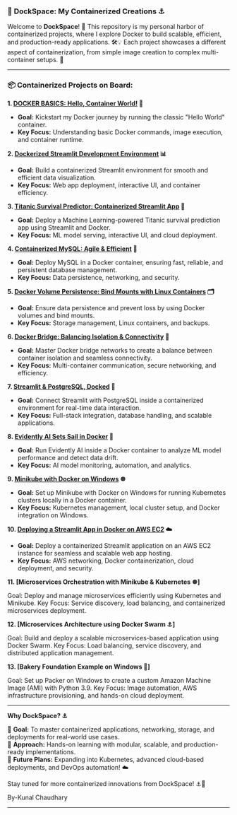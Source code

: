 
### 🐳 **DockSpace: My Containerized Creations ⚓**  

Welcome to **DockSpace**! 🌊 This repository is my personal harbor of containerized projects, where I explore Docker to build scalable, efficient, and production-ready applications. 🛠️💡 Each project showcases a different aspect of containerization, from simple image creation to complex multi-container setups. 🚀  

---

### 📦 **Containerized Projects on Board:**  

**1. [DOCKER BASICS: Hello, Container World!](https://github.com/Kunal5520254/DockSpace-main/tree/main/DockSpace-main/1.DOCKER%20BASICS_%20Hello%20World) 🐳**  
   - **Goal:** Kickstart my Docker journey by running the classic "Hello World" container.  
   - **Key Focus:** Understanding basic Docker commands, image execution, and container runtime.  

**2. [Dockerized Streamlit Development Environment](https://github.com/vidhi-jaju/DockSpace/tree/df41de74910a233bef78986f156505a9be520188/2.%20Dockerized%20Streamlit%20Development%20Environment) 📊**  
   - **Goal:** Build a containerized Streamlit environment for smooth and efficient data visualization.  
   - **Key Focus:** Web app deployment, interactive UI, and container efficiency.  

**3. [Titanic Survival Predictor: Containerized Streamlit App](https://github.com/vidhi-jaju/DockSpace/tree/df41de74910a233bef78986f156505a9be520188/3.Titanic%20Survival%20Predictor%20Containerized%20Streamlit%20App) 🚢**  
   - **Goal:** Deploy a Machine Learning-powered Titanic survival prediction app using Streamlit and Docker.  
   - **Key Focus:** ML model serving, interactive UI, and cloud deployment.  

**4. [Containerized MySQL: Agile & Efficient](https://github.com/vidhi-jaju/DockSpace/tree/df41de74910a233bef78986f156505a9be520188/4.%20Containerized%20MySQL%3A%20Agile%20%26%20Efficient%20%F0%9F%90%AC) 🐬**  
   - **Goal:** Deploy MySQL in a Docker container, ensuring fast, reliable, and persistent database management.  
   - **Key Focus:** Data persistence, networking, and security.  

**5. [Docker Volume Persistence: Bind Mounts with Linux Containers](https://github.com/vidhi-jaju/DockSpace/tree/c0a35705d5a4a98cea268e1bd71aedd9ed3faa46/5.%20Docker%20Volume%20Persistence%3A%20Bind%20Mounts%20with%20Linux%20Containers%20) 🗂️**  
   - **Goal:** Ensure data persistence and prevent loss by using Docker volumes and bind mounts.  
   - **Key Focus:** Storage management, Linux containers, and backups.  

**6. [Docker Bridge: Balancing Isolation & Connectivity](https://github.com/vidhi-jaju/DockSpace/tree/5b00bb02b0334f158600cf6affdb21b3df2dcaf9/6.%20Docker%20Bridge%3A%20Balancing%20Isolation%20%26%20Connectivity%20) 🔗**  
   - **Goal:** Master Docker bridge networks to create a balance between container isolation and seamless connectivity.  
   - **Key Focus:** Multi-container communication, secure networking, and efficiency.  

**7. [Streamlit & PostgreSQL, Docked](https://github.com/vidhi-jaju/DockSpace/tree/581f6bc0ed2ce27bb10af153c9ac01fd756bd86a/7.%20Streamlit%20%26%20PostgreSQL%2C%20Docked) 🐘**  
   - **Goal:** Connect Streamlit with PostgreSQL inside a containerized environment for real-time data interaction.  
   - **Key Focus:** Full-stack integration, database handling, and scalable applications.  

**8. [Evidently AI Sets Sail in Docker](https://github.com/vidhi-jaju/DockSpace/tree/df41de74910a233bef78986f156505a9be520188/8.%20Evidently%20AI%20Sets%20Sail%20in%20Docker) 🧠**  
   - **Goal:** Run Evidently AI inside a Docker container to analyze ML model performance and detect data drift.  
   - **Key Focus:** AI model monitoring, automation, and analytics.  

**9. [Minikube with Docker on Windows](https://github.com/vidhi-jaju/DockSpace/blob/2bb494241a67c2699e5c06b778542fe15544bae1/9.%20Minikube%20with%20Docker%20on%20Windows/README.md) ☸️**  
   - **Goal:** Set up Minikube with Docker on Windows for running Kubernetes clusters locally in a Docker container.  
   - **Key Focus:** Kubernetes management, local cluster setup, and Docker integration on Windows.
     
**10. [Deploying a Streamlit App in Docker on AWS EC2](https://github.com/vidhi-jaju/DockSpace/tree/f10349aa4b29be6cb654af3eae3a799905edccfb/10.%20Deploying%20a%20Streamlit%20App%20in%20Docker%20on%20AWS%20EC2) ☁️**
   - **Goal:** Deploy a containerized Streamlit application on an AWS EC2 instance for seamless and scalable web app hosting.  
   - **Key Focus:** AWS networking, Docker containerization, cloud deployment, and security.

**11. [Microservices Orchestration with Minikube & Kubernetes ☸️]**

Goal: Deploy and manage microservices efficiently using Kubernetes and Minikube.
Key Focus: Service discovery, load balancing, and containerized microservices deployment.

**12. [Microservices Architecture using Docker Swarm ⚓]**

Goal: Build and deploy a scalable microservices-based application using Docker Swarm.
Key Focus: Load balancing, service discovery, and distributed application management.

**13. [Bakery Foundation Example on Windows 🍞]**

Goal: Set up Packer on Windows to create a custom Amazon Machine Image (AMI) with Python 3.9.
Key Focus: Image automation, AWS infrastructure provisioning, and hands-on cloud deployment.

---


 **Why DockSpace? ⚓**  

🚀 **Goal:** To master containerized applications, networking, storage, and deployments for real-world use cases.  
🔬 **Approach:** Hands-on learning with modular, scalable, and production-ready implementations.  
🔮 **Future Plans:** Expanding into Kubernetes, advanced cloud-based deployments, and DevOps automation! ☁️  

Stay tuned for more containerized innovations from DockSpace! ⚓🚀  

By-Kunal Chaudhary

---
